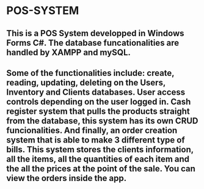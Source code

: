 # POS-SYSTEM
## This is a POS System developped in Windows Forms C#. The database funcationalities are handled by XAMPP and mySQL.
## Some of the functionalities include: create, reading, updating, deleting on the Users, Inventory and Clients databases. User access controls depending on the user logged in. Cash register system that pulls the products straight from the database, this system has its own CRUD funcionalities. And finally, an order creation system that is able to make 3 different type of bills. This system stores the clients information, all the items, all the quantities of each item and the all the prices at the point of the sale. You can view the orders inside the app.
